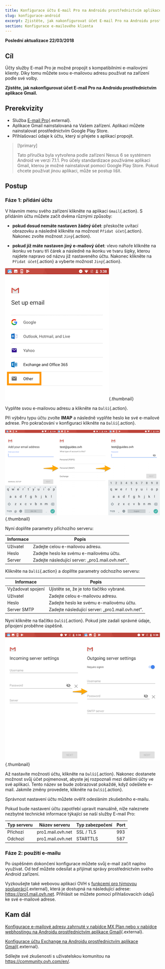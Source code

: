 ```yaml
---
title: Konfigurace účtu E-mail Pro na Androidu prostřednictvím aplikace Gmail
slug: konfigurace-android
excerpt: Zjistěte, jak nakonfigurovat účet E-mail Pro na Androidu prostřednictvím aplikace Gmail
section: Konfigurace e-mailového klienta
---
```


**Poslední aktualizace 22/03/2018**

## Cíl

Účty služby E-mail Pro je možné propojit s kompatibilními e-mailovými klienty. Díky tomu můžete svou e-mailovou adresu používat na zařízení podle své volby.

**Zjistěte, jak nakonfigurovat účet E-mail Pro na Androidu prostřednictvím aplikace Gmail.**

## Prerekvizity

- Služba [E-mail Pro](https://www.ovh.cz/emails/email-pro/){.external}.
- Aplikace Gmail nainstalovaná na Vašem zařízení. Aplikaci můžete nainstalovat prostřednictvím Google Play Store.
- Přihlašovací údaje k účtu, který si přejete s aplikací propojit.

> [!primary]
>
> Tato příručka byla vytvořena podle zařízení Nexus 6 se systémem Android ve verzi 7.1.1. Pro účely standardizace používáme aplikaci Gmail, kterou je možné nainstalovat pomocí Google Play Store. Pokud chcete používat jinou aplikaci, může se postup lišit.
>

## Postup

### Fáze 1: přidání účtu

V hlavním menu svého zařízení klikněte na aplikaci `Gmail`{.action}. S přidáním účtu můžete začít dvěma různými způsoby:

- **pokud dosud nemáte nastaven žádný účet**: přeskočte uvítací obrazovku a následně klikněte na možnost `Přidat účet`{.action}. Nakonec zvolte možnost `Jiný`{.action}. 

- **pokud již máte nastaven jiný e-mailový účet**: vlevo nahoře klikněte na ikonku ve tvaru tří čárek a následně na ikonku ve tvaru šipky, kterou najdete napravo od názvu již nastaveného účtu. Nakonec klikněte na `Přidat účet`{.action} a vyberte možnost `Jiný`{.action}. 

![emailpro](images/configuration-email-pro-gmail-application-android-step1.png){.thumbnail}

Vyplňte svou e-mailovou adresu a klikněte na `Další`{.action}.

Při výběru typu účtu zvolte **IMAP** a následně vyplňte heslo ke své e-mailové adrese. Pro pokračování v konfiguraci klikněte na `Další`{.action}.

![emailpro](images/configuration-email-pro-gmail-application-android-step2.png){.thumbnail}

Nyní doplňte parametry příchozího serveru:

|Informace|Popis| 
|---|---| 
|Uživatel|Zadejte celou e-mailovou adresu.|  
|Heslo|Zadejte heslo ke svému e-mailovému účtu.|
|Server|Zadejte následující server: „pro1.mail.ovh.net“.|

Klikněte na `Další`{.action} a doplňte parametry odchozího serveru:

|Informace|Popis| 
|---|---| 
|Vyžadovat spojení|Ujistěte se, že je toto tlačítko vybrané.|
|Uživatel|Zadejte celou e-mailovou adresu.|  
|Heslo|Zadejte heslo ke svému e-mailovému účtu.|
|Server SMTP|Zadejte následující server: „pro1.mail.ovh.net“.|

Nyní klikněte na tlačítko `Další`{.action}. Pokud jste zadali správné údaje, připojení proběhne úspěšně.

![emailpro](images/configuration-email-pro-gmail-application-android-step3.png){.thumbnail}

Až nastavíte možnosti účtu, klikněte na `Další`{.action}. Nakonec dostanete možnost svůj účet pojmenovat, abyste jej rozpoznali mezi dalšími účty ve své aplikaci. Tento název se bude zobrazovat pokaždé, když odešlete e-mail. Jakmile změny provedete, klikněte na `Další`{.action}.

Správnost nastavení účtu můžete ověřit odesláním zkušebního e-mailu.

Pokud bude nastavení účtu zapotřebí upravit manuálně, níže naleznete nezbytné technické informace týkající se naší služby E-mail Pro:

|Typ serveru|Název serveru|Typ zabezpečení|Port|
|---|---|---|---|
|Příchozí|pro1.mail.ovh.net|SSL / TLS|993|
|Odchozí|pro1.mail.ovh.net|STARTTLS|587|

### Fáze 2: použití e-mailu

Po úspěšném dokončení konfigurace můžete svůj e-mail začít naplno využívat. Od teď můžete odesílat a přijímat správy prostřednictvím svého Android zařízení.

Vyzkoušejte také webovou aplikaci OVH s [funkcemi pro týmovou spolupráci](https://www.ovh.cz/emails/){.external}, která je dostupná na následující adrese: <https://pro1.mail.ovh.net>. Přihlásit se můžete pomocí přihlašovacích údajů ke své e-mailové adrese.

## Kam dál

[Konfigurace e-mailové adresy zahrnuté v nabídce MX Plan nebo v nabídce webhostingu  na Androidu prostřednictvím aplikace Gmail](https://docs.ovh.com/cz/cs/emails/konfigurace-android/){.external}.

[Konfigurace účtu Exchange na Androidu prostřednictvím aplikace Gmail](https://docs.ovh.com/cz/cs/microsoft-collaborative-solutions/konfigurace-android/){.external}.

Sdílejte své zkušenosti s uživatelskou komunitou na <https://community.ovh.com/en/>.